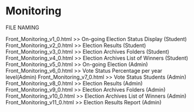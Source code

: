 # Monitoring
FILE NAMING

Front_Monitoring_v1_0.html >> On-going Election Status Display (Student)
Front_Monitoring_v2_0.html >> Election Results (Student)
Front_Monitoring_v3_0.html >> Election Archives Folders (Student)
Front_Monitoring_v4_0.html >> Election Archives List of Winners (Student)
Front_Monitoring_v5_0.html >> On-going Election (Admin)
Front_Monitoring_v6_0.html >> Vote Status Percentage per year level(Admin)
Front_Monitoring_v7_0.html >> Vote Status Students (Admin)
Front_Monitoring_v8_0.html >> Election Results (Admin)
Front_Monitoring_v9_0.html >> Election Archives Folders (Admin)
Front_Monitoring_v10_0.html >> Election Archives List of Winners (Admin)
Front_Monitoring_v11_0.html >> Election Results Report (Admin)

